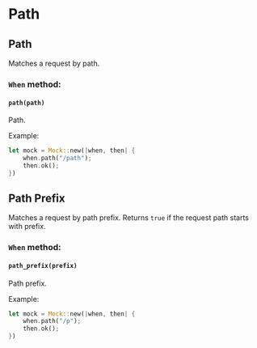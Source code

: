 # Path

## Path

Matches a request by path.

### `When` method:

#### `path(path)`
Path.

Example:
```rust
let mock = Mock::new(|when, then| {
    when.path("/path");
    then.ok();
})
```

## Path Prefix

Matches a request by path prefix. Returns `true` if the request path starts with prefix.

### `When` method:
#### `path_prefix(prefix)`
Path prefix.

Example:
```rust
let mock = Mock::new(|when, then| {
    when.path("/p");
    then.ok();
})
```